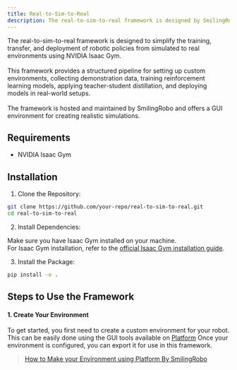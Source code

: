 ```yaml
---
title: Real-to-Sim-to-Real
description: The real-to-sim-to-real framework is designed by SmilingRobo for simplifying the training, transfer, and deployment of robotic policies.
---
```


The real-to-sim-to-real framework is designed to simplify the training, transfer, and deployment of robotic policies from simulated to real environments using NVIDIA Isaac Gym. <br><br>
This framework provides a structured pipeline for setting up custom environments, collecting demonstration data, training reinforcement learning models, applying teacher-student distillation, and deploying models in real-world setups. <br><br>
The framework is hosted and maintained by SmilingRobo and offers a GUI environment for creating realistic simulations.


## Requirements
- NVIDIA Isaac Gym

## Installation
1. Clone the Repository:

``` bash
git clone https://github.com/your-repo/real-to-sim-to-real.git
cd real-to-sim-to-real 
```

2. Install Dependencies:

Make sure you have Isaac Gym installed on your machine. <br>
For Isaac Gym installation, refer to the [official Isaac Gym installation guide](https://developer.nvidia.com/isaac-gym).

3. Install the Package:
``` bash
pip install -e . 
```
## Steps to Use the Framework
#### 1. Create Your Environment

To get started, you first need to create a custom environment for your robot. This can be easily done using the GUI tools available on [Platform](https://platform.smilingrobo.com/) Once your environment is configured, you can export it for use in this framework.

> [How to Make your Environment using Platform By SmilingRobo](https://platform.smilingrobo.com/)